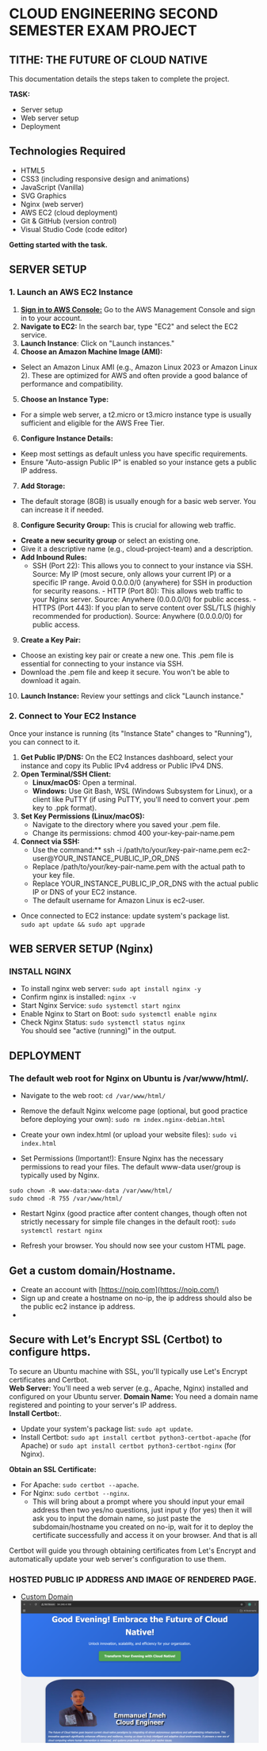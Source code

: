 # CLOUD ENGINEERING SECOND SEMESTER EXAM PROJECT

## TITHE: THE FUTURE OF CLOUD NATIVE

This documentation details the steps taken to complete the project.

**TASK:**

- Server setup
- Web server setup
- Deployment

## Technologies Required

- HTML5
- CSS3 (including responsive design and animations)
- JavaScript (Vanilla)
- SVG Graphics
- Nginx (web server)
- AWS EC2 (cloud deployment)
- Git & GitHub (version control)
- Visual Studio Code (code editor)

**Getting started with the task.**

## SERVER SETUP

### 1. Launch an AWS EC2 Instance

1. [**Sign in to AWS Console:**](https://aws.amazon.com/) Go to the AWS Management Console and sign in to your account.
2. **Navigate to EC2:** In the search bar, type "EC2" and select the EC2 service.
3. **Launch Instance**: Click on "Launch instances."
4. **Choose an Amazon Machine Image (AMI):**

- Select an Amazon Linux AMI (e.g., Amazon Linux 2023 or Amazon Linux 2). These are optimized for AWS and often provide a good balance of performance and compatibility.

5. **Choose an Instance Type:**

- For a simple web server, a t2.micro or t3.micro instance type is usually sufficient and eligible for the AWS Free Tier.

6. **Configure Instance Details:**

- Keep most settings as default unless you have specific requirements.
- Ensure "Auto-assign Public IP" is enabled so your instance gets a public IP address.

7. **Add Storage:**

- The default storage (8GB) is usually enough for a basic web server. You can increase it if needed.

8. **Configure Security Group:** This is crucial for allowing web traffic.

- **Create a new security group** or select an existing one.
- Give it a descriptive name (e.g., cloud-project-team) and a description.
- **Add Inbound Rules:**  
   - SSH (Port 22): This allows you to connect to your instance via SSH.
  Source: My IP (most secure, only allows your current IP) or a specific IP range. Avoid 0.0.0.0/0 (anywhere) for SSH in production for security reasons. - HTTP (Port 80): This allows web traffic to your Nginx server.
  Source: Anywhere (0.0.0.0/0) for public access. - HTTPS (Port 443): If you plan to serve content over SSL/TLS (highly recommended for production).
  Source: Anywhere (0.0.0.0/0) for public access.

9. **Create a Key Pair:**

- Choose an existing key pair or create a new one. This .pem file is essential for connecting to your instance via SSH.
- Download the .pem file and keep it secure. You won't be able to download it again.

10. **Launch Instance:** Review your settings and click "Launch instance."

### 2. Connect to Your EC2 Instance

Once your instance is running (its "Instance State" changes to "Running"), you can connect to it.

1. **Get Public IP/DNS:** On the EC2 Instances dashboard, select your instance and copy its Public IPv4 address or Public IPv4 DNS.
2. **Open Terminal/SSH Client:**
   - **Linux/macOS:** Open a terminal.
   - **Windows:** Use Git Bash, WSL (Windows Subsystem for Linux), or a client like PuTTY (if using PuTTY, you'll need to convert your .pem key to .ppk format).
3. **Set Key Permissions (Linux/macOS):**
   - Navigate to the directory where you saved your .pem file.
   - Change its permissions: chmod 400 your-key-pair-name.pem
4. **Connect via SSH:**
   - Use the command:\*\* ssh -i /path/to/your/key-pair-name.pem ec2-user@YOUR_INSTANCE_PUBLIC_IP_OR_DNS
   - Replace /path/to/your/key-pair-name.pem with the actual path to your key file.
   - Replace YOUR_INSTANCE_PUBLIC_IP_OR_DNS with the actual public IP or DNS of your EC2 instance.
   - The default username for Amazon Linux is ec2-user.

- Once connected to EC2 instance: update system's package list.  
   `sudo apt update && sudo apt upgrade 
  `

## **WEB SERVER SETUP (Nginx)**

### **INSTALL NGINX**

- To install nginx web server: `sudo apt install nginx -y`
- Confirm nginx is installed: `nginx -v`
- Start Nginx Service: `sudo systemctl start nginx`
- Enable Nginx to Start on Boot: `sudo systemctl enable nginx`
- Check Nginx Status: `sudo systemctl status nginx`  
  You should see "active (running)" in the output.

## **DEPLOYMENT**

### The default web root for Nginx on Ubuntu is /var/www/html/.

- Navigate to the web root: `cd /var/www/html/`

- Remove the default Nginx welcome page (optional, but good practice before deploying your own):
  `sudo rm index.nginx-debian.html`
- Create your own index.html (or upload your website files): `sudo vi index.html`
- Set Permissions (Important!): Ensure Nginx has the necessary permissions to read your files. The default www-data user/group is typically used by Nginx.

```
sudo chown -R www-data:www-data /var/www/html/
sudo chmod -R 755 /var/www/html/
```

- Restart Nginx (good practice after content changes, though often not strictly necessary for simple file changes in the default root): `sudo systemctl restart nginx`

- Refresh your browser. You should now see your custom HTML page.

## Get a custom domain/Hostname.

- Create an account with [https://noip.com](https://noip.com/)
- Sign up and create a hostname on no-ip, the ip address should also be the public ec2 instance ip address.
-

## Secure with Let’s Encrypt SSL (Certbot) to configure https.

To secure an Ubuntu machine with SSL, you'll typically use Let's Encrypt certificates and Certbot.  
**Web Server:**
You'll need a web server (e.g., Apache, Nginx) installed and configured on your Ubuntu server.
**Domain Name:**
You need a domain name registered and pointing to your server's IP address.  
**Install Certbot:**.

- Update your system's package list: `sudo apt update`.
- Install Certbot: `sudo apt install certbot python3-certbot-apache` (for Apache) or `sudo apt install certbot python3-certbot-nginx` (for Nginx).

**Obtain an SSL Certificate:**

- For Apache: `sudo certbot --apache`.
- For Nginx: `sudo certbot --nginx`.
  - This will bring about a prompt where you should input your email address then two yes/no questions, just input y (for yes) then it will ask you to input the domain name, so just paste the subdomain/hostname you created on no-ip, wait for it to deploy the certificate successfully and access it on your browser. And that is all

Certbot will guide you through obtaining certificates from Let's Encrypt and automatically update your web server's configuration to use them.

### HOSTED PUBLIC IP ADDRESS AND IMAGE OF RENDERED PAGE.

- [Custom Domain](https://emmacloudnative.servehttp.com)  
  ![Rendered Page in browser](./WebPage.png)
